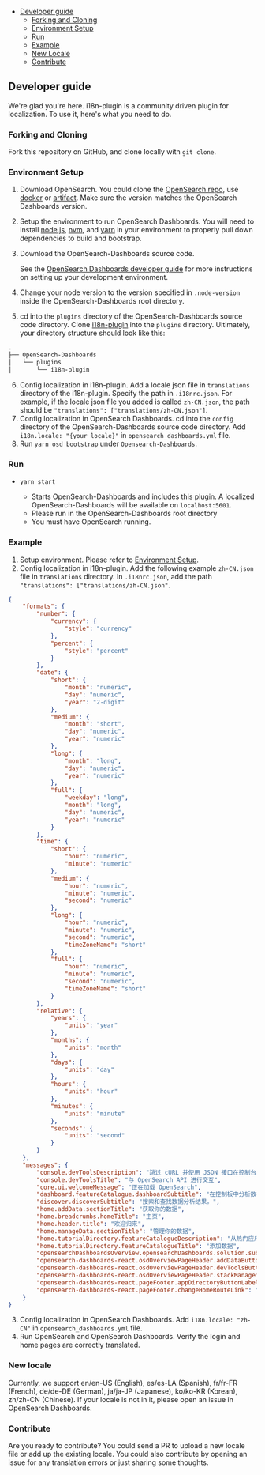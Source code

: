 - [Developer guide](#developer-guide)
  - [Forking and Cloning](#forking-and-cloning)
  - [Environment Setup](#environment-setup)
  - [Run](#run)
  - [Example](#example)
  - [New Locale](#new-locale)
  - [Contribute](#contribute)

## Developer guide

We're glad you're here. i18n-plugin is a community driven plugin for localization. To use it, here's what you need to do.

### Forking and Cloning

Fork this repository on GitHub, and clone locally with `git clone`.

### Environment Setup

1. Download OpenSearch. You could clone the [OpenSearch repo](https://github.com/opensearch-project/OpenSearch.git), use [docker](https://opensearch.org/docs/latest/opensearch/install/docker/) or [artifact](https://opensearch.org/docs/latest/opensearch/install/tar/). Make sure the version matches the OpenSearch Dashboards version.
2. Setup the environment to run OpenSearch Dashboards. You will need to install [node.js](https://nodejs.org/en/), [nvm](https://github.com/nvm-sh/nvm/blob/master/README.md), and [yarn](https://yarnpkg.com/) in your environment to properly pull down dependencies to build and bootstrap.
3. Download the OpenSearch-Dashboards source code.

   See the [OpenSearch Dashboards developer guide](https://github.com/opensearch-project/OpenSearch/blob/main/DEVELOPER_GUIDE.md) for more instructions on setting up your development environment.

4. Change your node version to the version specified in `.node-version` inside the OpenSearch-Dashboards root directory.
5. cd into the `plugins` directory of the OpenSearch-Dashboards source code directory. Clone [i18n-plugin](https://github.com/opensearch-project/i18n-plugin.git) into the `plugins` directory. Ultimately, your directory structure should look like this:

```md
.
├── OpenSearch-Dashboards
│   └── plugins
│       └── i18n-plugin
```
6. Config localization in i18n-plugin. Add a locale json file in `translations` directory of the i18n-plugin. Specify the path in `.i18nrc.json`. For example, if the locale json file you added is called `zh-CN.json`, the path should be `"translations": ["translations/zh-CN.json"]`.
7. Config localization in OpenSearch Dashboards. cd into the `config` directory of the OpenSearch-Dashboards source code directory. Add `i18n.locale: "{your locale}"` in `opensearch_dashboards.yml` file.
8. Run `yarn osd bootstrap` under `Opensearch-Dashboards`.

### Run

- `yarn start`

  - Starts OpenSearch-Dashboards and includes this plugin. A localized OpenSearch-Dashboards will be available on `localhost:5601`.
  - Please run in the OpenSearch-Dashboards root directory
  - You must have OpenSearch running.

### Example
  
1. Setup environment. Please refer to [Environment Setup](#environment-setup).
2. Config localization in i18n-plugin. Add the following example `zh-CN.json` file in `translations` directory. In `.i18nrc.json`, add the path `"translations": ["translations/zh-CN.json"`. 


```json
{
    "formats": {
        "number": {
            "currency": {
                "style": "currency"
            },
            "percent": {
                "style": "percent"
            }
        },
        "date": {
            "short": {
                "month": "numeric",
                "day": "numeric",
                "year": "2-digit"
            },
            "medium": {
                "month": "short",
                "day": "numeric",
                "year": "numeric"
            },
            "long": {
                "month": "long",
                "day": "numeric",
                "year": "numeric"
            },
            "full": {
                "weekday": "long",
                "month": "long",
                "day": "numeric",
                "year": "numeric"
            }
        },
        "time": {
            "short": {
                "hour": "numeric",
                "minute": "numeric"
            },
            "medium": {
                "hour": "numeric",
                "minute": "numeric",
                "second": "numeric"
            },
            "long": {
                "hour": "numeric",
                "minute": "numeric",
                "second": "numeric",
                "timeZoneName": "short"
            },
            "full": {
                "hour": "numeric",
                "minute": "numeric",
                "second": "numeric",
                "timeZoneName": "short"
            }
        },
        "relative": {
            "years": {
                "units": "year"
            },
            "months": {
                "units": "month"
            },
            "days": {
                "units": "day"
            },
            "hours": {
                "units": "hour"
            },
            "minutes": {
                "units": "minute"
            },
            "seconds": {
                "units": "second"
            }
        }
    },
    "messages": {
        "console.devToolsDescription": "跳过 cURL 并使用 JSON 接口在控制台中处理您的数据。",
        "console.devToolsTitle": "与 OpenSearch API 进行交互",
        "core.ui.welcomeMessage": "正在加载 OpenSearch",
        "dashboard.featureCatalogue.dashboardSubtitle": "在控制板中分析数据。",
        "discover.discoverSubtitle": "搜索和查找数据分析结果。",
        "home.addData.sectionTitle": "获取你的数据",
        "home.breadcrumbs.homeTitle": "主页",
        "home.header.title": "欢迎归来",
        "home.manageData.sectionTitle": "管理你的数据",
        "home.tutorialDirectory.featureCatalogueDescription": "从热门应用和服务中采集数据。",
        "home.tutorialDirectory.featureCatalogueTitle": "添加数据",
        "opensearchDashboardsOverview.opensearchDashboards.solution.subtitle": "可视化和分析",
        "opensearch-dashboards-react.osdOverviewPageHeader.addDataButtonLabel": "添加数据",
        "opensearch-dashboards-react.osdOverviewPageHeader.devToolsButtonLabel": "开发工具",
        "opensearch-dashboards-react.osdOverviewPageHeader.stackManagementButtonLabel": "管理",
        "opensearch-dashboards-react.pageFooter.appDirectoryButtonLabel": "查看应用目录",
        "opensearch-dashboards-react.pageFooter.changeHomeRouteLink": "登录时显示不同页面"
    }
}
```
3. Config localization in OpenSearch Dashboards. Add `i18n.locale: "zh-CN"` in `opensearch_dashboards.yml` file.
4. Run OpenSearch and OpenSearch Dashboards. Verify the login and home pages are correctly translated.

### New locale

Currently, we support en/en-US (English), es/es-LA (Spanish), fr/fr-FR (French), de/de-DE (German), ja/ja-JP (Japanese), ko/ko-KR (Korean), zh/zh-CN (Chinese). If your locale is not in it, please open an issue in OpenSearch Dashboards.

### Contribute

Are you ready to contribute? You could send a PR to upload a new locale file or add up the existing locale. You could also contribute by opening an issue for any translation errors or just sharing some thoughts.